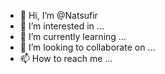 - 👋 Hi, I’m @Natsufir
- 👀 I’m interested in ...
- 🌱 I’m currently learning ...
- 💞️ I’m looking to collaborate on ...
- 📫 How to reach me ...

<!---
Natsufir/Natsufir is a ✨ special ✨ repository because its `README.md` (this file) appears on your GitHub profile.
You can click the Preview link to take a look at your changes.
--->
